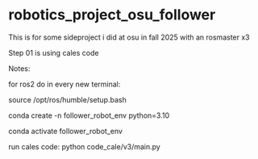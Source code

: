 # robotics_project_osu_follower
This is for some sideproject i did at osu in fall 2025 with an rosmaster x3

Step 01 is using cales code

Notes:

for ros2 do in every new terminal:

source /opt/ros/humble/setup.bash

conda create -n follower_robot_env python=3.10

conda activate follower_robot_env

run cales code: 
python code_cale/v3/main.py